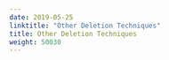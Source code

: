 ```yaml
---
date: 2019-05-25
linktitle: "Other Deletion Techniques"
title: Other Deletion Techniques
weight: 50030
---
```

